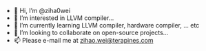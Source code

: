 - 👋 Hi, I’m @ziha0wei
- 👀 I’m interested in LLVM compiler...
- 🌱 I’m currently learning LLVM compiler, hardware compiler, ... etc
- 💞️ I’m looking to collaborate on open-source projects...
- 📫 Please e-mail me at zihao.wei@terapines.com

<!---
ziha0wei/ziha0wei is a ✨ special ✨ repository because its `README.md` (this file) appears on your GitHub profile.
You can click the Preview link to take a look at your changes.
--->
